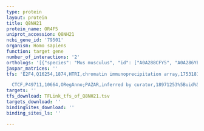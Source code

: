 ```yaml
---
type: protein
layout: protein
title: Q8NH21
protein_name: OR4F5
uniprot_accession: Q8NH21
ncbi_gene_id: '79501'
organism: Homo sapiens
function: target gene
number_of_interactions: '2'
orthologs: '[{"species": "Mus musculus", "id": ["A0A288CFY5", "A0A286YE47", "A0A1L1SVB5"]}, {"species": "Rattus norvegicus", "id": ["F1LZH1", "D3ZCP5", "<a href=\"/protein/a0a0g2k9v9\">A0A0G2K9V9</a>", "F1LT92"]}]'
jaspar_matrices: ''
tfs: 'E2F4,Q16254,1874,HTRI,chromatin immunoprecipitation array,17531812%5Buid%5D+OR+22900683%5Buid%5D,No

  CTCF,P49711,10664,ORegAnno;PAZAR,inferred by curator,18971253%5Buid%5D+OR+26578589%5Buid%5D,No'
targets: ''
tfs_download: TFLink_tfs_of_Q8NH21.tsv
targets_download: ''
bindingSites_download: ''
binding_sites_ls: ''

---
```

